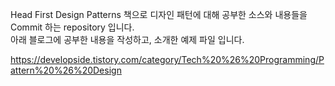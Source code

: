 Head First Design Patterns 책으로 디자인 패턴에 대해 공부한 소스와 내용들을 Commit 하는 repository 입니다.  
아래 블로그에 공부한 내용을 작성하고, 소개한 예제 파일 입니다.

https://developside.tistory.com/category/Tech%20%26%20Programming/Pattern%20%26%20Design
